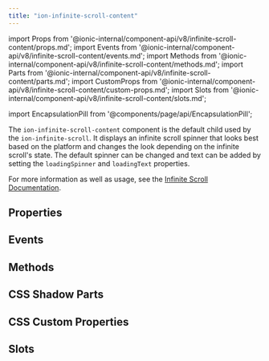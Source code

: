 ```yaml
---
title: "ion-infinite-scroll-content"
---
```


import Props from '@ionic-internal/component-api/v8/infinite-scroll-content/props.md';
import Events from '@ionic-internal/component-api/v8/infinite-scroll-content/events.md';
import Methods from '@ionic-internal/component-api/v8/infinite-scroll-content/methods.md';
import Parts from '@ionic-internal/component-api/v8/infinite-scroll-content/parts.md';
import CustomProps from '@ionic-internal/component-api/v8/infinite-scroll-content/custom-props.md';
import Slots from '@ionic-internal/component-api/v8/infinite-scroll-content/slots.md';

import EncapsulationPill from '@components/page/api/EncapsulationPill';

The `ion-infinite-scroll-content` component is the default child used by the `ion-infinite-scroll`. It displays an infinite scroll spinner that looks best based on the platform and changes the look depending on the infinite scroll's state. The default spinner can be changed and text can be added by setting the `loadingSpinner` and `loadingText` properties.

For more information as well as usage, see the [Infinite Scroll Documentation](./infinite-scroll.md#infinite-scroll-content).

## Properties
<Props />

## Events
<Events />

## Methods
<Methods />

## CSS Shadow Parts
<Parts />

## CSS Custom Properties
<CustomProps />

## Slots
<Slots />